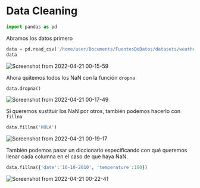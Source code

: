 # Data Cleaning

```py
import pandas as pd
```

Abramos los datos primero
```python
data = pd.read_csv('/home/user/Documents/FuentesDeDatos/datasets/weatherTest.csv')
data
```
![Screenshot from 2022-04-21 00-15-59](https://user-images.githubusercontent.com/88745754/164377142-74f24321-32bb-4af7-b8de-b881c9960007.png)

Ahora quitemos todos los NaN con la función `dropna`
```python
data.dropna()
```
![Screenshot from 2022-04-21 00-17-49](https://user-images.githubusercontent.com/88745754/164377707-179cff3d-af9a-4baa-a653-5c3ded27b9f6.png)

Si queremos sustituir los NaN por otros, también podemos hacerlo con `fillna`
```python
data.fillna('HOLA')
```
![Screenshot from 2022-04-21 00-19-17](https://user-images.githubusercontent.com/88745754/164378160-48fd3b7a-9738-4811-9062-7976fe751be3.png)


También podemos pasar un diccionario especificando con qué queremos llenar cada columna en el caso de que haya NaN.  
```python
data.fillna({'date':'10-10-2010', 'temperature':100})
```
![Screenshot from 2022-04-21 00-22-41](https://user-images.githubusercontent.com/88745754/164379039-e64ff84d-e577-4a32-8670-76835b6954a7.png)
